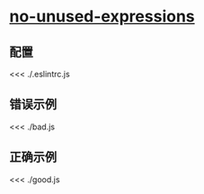 # [no-unused-expressions](https://eslint.org/docs/rules/no-unused-expressions)

## 配置

<<< ./.eslintrc.js

## 错误示例

<<< ./bad.js

## 正确示例

<<< ./good.js
